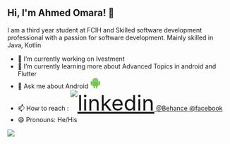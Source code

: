 ## Hi, I'm Ahmed Omara! 👋

I am a third year student at FCIH and Skilled software development professional with a passion for software development. Mainly skilled in Java, Kotlin




- 🔭 I’m currently working on Ivestment
- 🌱 I’m currently learning more about Advanced Topics in android and Flutter
- 💬 Ask me about Android  <img src="https://raw.githubusercontent.com/github/explore/80688e429a7d4ef2fca1e82350fe8e3517d3494d/topics/android/android.png" width="25" height="25">
- 📫 How to reach : <a href="https://www.linkedin.com/in/ahmed-omara-546955187/" rel="nofollow noreferrer">
    <img src="https://i.stack.imgur.com/gVE0j.png" style="font-size:48px" alt="linkedin"> 
  </a> 
   <a href="https://www.behance.net/ahmedomara2" rel="nofollow noreferrer">
    <g>@Behance</g>
  </a>
   <a href="https://www.facebook.com/profile.php?id=100006376351818" rel="nofollow noreferrer">
    <g>@facebook</g>
  </a>
- 😄 Pronouns: He/His




<img src="https://github-readme-stats.vercel.app/api?username=AhmedOmara14&&show_icons=true&title_color=ffffff&icon_color=bb2acf&text_color=daf7dc&bg_color=000" /> 



